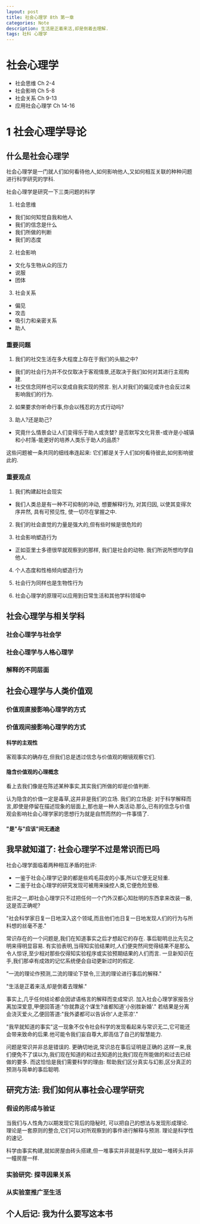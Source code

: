 ```yaml
---
layout: post
title: 社会心理学 8th 第一章
categories: Note
description: 生活是正着来活,却是倒着去理解.
tags: 社科 心理学
---
```


# 社会心理学
  - 社会思维 Ch 2-4
  - 社会影响 Ch 5-8
  - 社会关系 Ch 9-13
  - 应用社会心理学 Ch 14-16

# 1 社会心理学导论

## 什么是社会心理学

社会心理学是一门就人们如何看待他人,如何影响他人,又如何相互关联的种种问题进行科学研究的学科.

社会心理学是研究一下三类问题的科学
1. 社会思维
  - 我们如何知觉自我和他人
  - 我们的信念是什么
  - 我们所做的判断
  - 我们的态度
2. 社会影响
  - 文化与生物从众的压力
  - 说服
  - 团体
3. 社会关系
  - 偏见
  - 攻击
  - 吸引力和亲密关系
  - 助人

### 重要问题
1. 我们的社交生活在多大程度上存在于我们的头脑之中?
  - 我们的社会行为并不仅仅取决于客观情景,还取决于我们如何对其进行主观构建.
  - 社交信念同样也可以变成自我实现的预言. 别人对我们的偏见或许也会反过来影响我们的行为.

2. 如果要求你听命行事,你会以残忍的方式行动吗?

3. 助人?还是助己?
  - 究竟什么情景会让人们变得乐于助人或贪婪? 是否默写文化背景-或许是小城镇和小村落-能更好的培养人类乐于助人的品质?

这些问题被一条共同的细线串连起来: 它们都是关于人们如何看待彼此,如何影响彼此的.

### 重要观点
1. 我们构建起社会现实
  - 我们人类总是有一种不可抑制的冲动, 想要解释行为, 对其归因, 以使其变得次序井然, 具有可预见性, 使一切尽在掌握之中.

2. 我们的社会直觉的力量是强大的,但有些时候是很危险的

3. 社会影响塑造行为
  - 正如亚里士多德很早就观察到的那样, 我们是社会的动物. 我们所说所想均学自他人.

4. 个人态度和性格倾向塑造行为

5. 社会行为同样也是生物性行为

6. 社会心理学的原理可以应用到日常生活和其他学科领域中

## 社会心理学与相关学科

### 社会心理学与社会学

### 社会心理学与人格心理学

### 解释的不同层面

## 社会心理学与人类价值观

### 价值观直接影响心理学的方式

### 价值观间接影响心理学的方式

#### 科学的主观性

客观事实的确存在,但我们总是透过信念与价值观的眼镜观察它们.

#### 隐含价值观的心理概念

看上去我们像是在陈述某种事实,其实我们所做的却是价值判断.

认为隐含的价值一定是毒草,这并非是我们的立场. 我们的立场是: 对于科学解释而言,即使是停留在描述现象的层面上,那也是一种人类活动.那么,已有的信念与价值观会影响社会心理学家的思想行为就是自然而然的一件事情了.

#### "是"与"应该"间无通途

## 我早就知道了: 社会心理学不过是常识而已吗

社会心理学面临着两种相互矛盾的批评:
  - 一鉴于社会心理学记录的都是些鸡毛蒜皮的小事,所以它便无足轻重.
  - 二鉴于社会心理学的研究发现可被用来操控人类,它便危险至极.

批评之一,即社会心理学只不过把任何一个门外汉都心知肚明的东西拿来改装一番,这是否正确呢?

"社会科学家日复一日地深入这个领域,而且他们也日复一日地发现人们的行为与所料想的丝毫不差."

常识存在的一个问题是,我们在知道事实之后才想起它的存在. 事后聪明总比先见之明来得明显容易. 有实验表明,当得知实验结果时,人们便突然间觉得结果不是那么令人惊讶,至少相对那些仅得知实验程序或实验预期结果的人们而言. 一旦新知识在手,我们那卓有成效的记忆系统便会自动更新过时的假定.

"一流的理论作预测,二流的理论下禁令,三流的理论进行事后的解释."

"生活是正着来活,却是倒着去理解."

事实上,几乎任何结论都会因谚语格言的解释而变成常识. 加入社会心理学家报告分离加深爱意,甲便回答道:"你就靠这个谋生?谁都知道'小别胜新婚'." 若结果是分离会浇灭爱火,乙便回答道:"我外婆都可以告诉你'人走茶凉'."

"我早就知道的事实"这一现象不仅令社会科学的发现看起来与常识无二,它可能还会带来致命的后果.他可能令我们妄自尊大,即高估了自己的智慧能力.

问题是常识并非总是错误的. 更确切地说,常识总在事后证明是正确的.这样一来,我们便免不了误以为,我们现在知道的和过去知道的比我们现在所能做的和过去已经做的要多. 而这恰恰是我们需要科学的理由: 帮助我们区分真实与幻影,区分真正的预测与简单的事后聪明.

## 研究方法: 我们如何从事社会心理学研究

### 假设的形成与验证

当我们与人性角力以期发现它背后的隐秘时, 可以把自己的想法与发现形成理论. 理论是一套原则的整合,它们可以对所观察到的事件进行解释与预测. 理论是科学性的速记.

科学由事实构建,就如房屋由砖头搭建,但一堆事实并非就是科学,就如一堆砖头并非一幢房屋一样.

### 实验研究: 探寻因果关系

### 从实验室推广至生活

## 个人后记: 我为什么要写这本书
